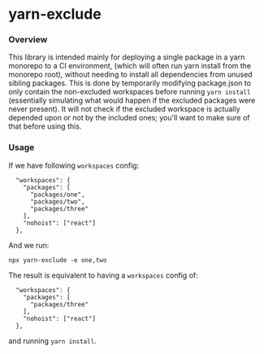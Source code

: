 # yarn-exclude

### Overview
This library is intended mainly for deploying a single package in a yarn monorepo to a CI environment, (which will often run yarn install from the monorepo root), without needing to install all dependencies from unused sibling packages. This is done by temporarily modifying package.json to only contain the non-excluded workspaces before running `yarn install` (essentially simulating what would happen if the excluded packages were never present). It will not check if the excluded workspace is actually depended upon or not by the included ones; you'll want to make sure of that before using this.

### Usage
If we have following `workspaces` config:

```
  "workspaces": {
    "packages": [
      "packages/one",
      "packages/two",
      "packages/three"
    ],
    "nohoist": ["react"]
  },
```

And we run:

```
npx yarn-exclude -e one,two
```

The result is equivalent to having a `workspaces` config of:

```
  "workspaces": {
    "packages": [
      "packages/three"
    ],
    "nohoist": ["react"]
  },
```

and running `yarn install`.


